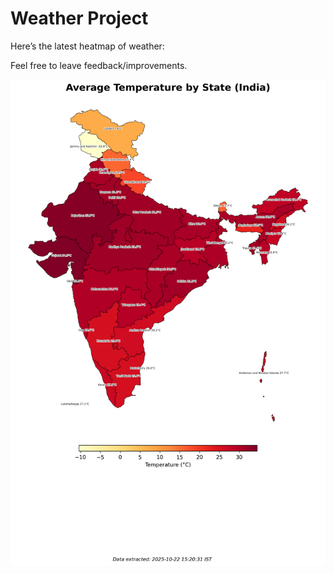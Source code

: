 # Weather Project

Here’s the latest heatmap of weather:

Feel free to leave feedback/improvements.

![India Heatmap](docs/assets/india_heatmap.png?v=F8A8EA)

